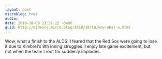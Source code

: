 ```yaml
---
layout: post
microblog: true
audio: 
date: 2018-10-09 23:37:22 -0400
guid: http://mjdescy.micro.blog/2018/10/10/wow-what-a.html
---
```

Wow, what a finish to the ALDS! I feared that the Red Sox were going to lose it due to Kimbrel's 9th inning struggles. I enjoy late game excitement, but not when the team I root for suddenly implodes.
